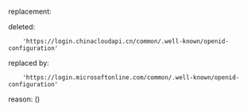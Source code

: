 replacement:

deleted:

		'https://login.chinacloudapi.cn/common/.well-known/openid-configuration'

replaced by:

		'https://login.microsoftonline.com/common/.well-known/openid-configuration'

reason: ()


